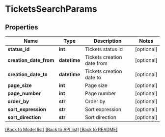 # TicketsSearchParams

## Properties
Name | Type | Description | Notes
------------ | ------------- | ------------- | -------------
**status_id** | **int** | Tickets status id | [optional] 
**creation_date_from** | **datetime** | Tickets creation date from | [optional] 
**creation_date_to** | **datetime** | Tickets creation date to | [optional] 
**page_size** | **int** | Page size | [optional] 
**page_number** | **int** | Page number | [optional] 
**order_by** | **str** | Order by | [optional] 
**sort_expression** | **str** | Sort expression | [optional] 
**sort_direction** | **str** | Sort direction | [optional] 

[[Back to Model list]](../README.md#documentation-for-models) [[Back to API list]](../README.md#documentation-for-api-endpoints) [[Back to README]](../README.md)


